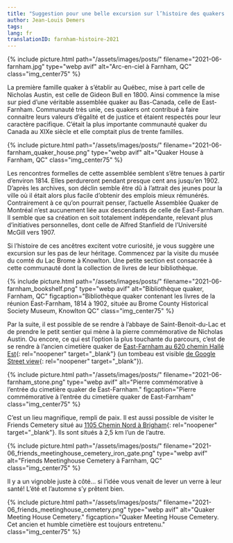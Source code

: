 ```yaml
---
title: "Suggestion pour une belle excursion sur l’histoire des quakers au Québec"
author: Jean-Louis Demers
tags: 
lang: fr
translationID: farnham-histoire-2021
---
```

{% include picture.html path="/assets/images/posts/" filename="2021-06-farnham.jpg" type="webp avif" alt="Arc-en-ciel à Farnham, QC" class="img_center75" %}

La première famille quaker à s’établir au Québec, mise à part celle de Nicholas Austin, est celle de Gideon Bull en 1800. Ainsi commence la mise sur pied d’une véritable assemblée quaker au Bas-Canada, celle de East-Farnham. Communauté très unie, ces quakers ont contribué à faire connaitre leurs valeurs d’égalité et de justice et étaient respectés pour leur caractère pacifique. C’était la plus importante communauté quaker du Canada au XIXe siècle et elle comptait plus de trente familles. 

{% include picture.html path="/assets/images/posts/" filename="2021-06-farnham_quaker_house.png" type="webp avif" alt="Quaker House à Farnham, QC" class="img_center75" %}

Les rencontres formelles de cette assemblée semblent s’être tenues à partir d’environ 1814. Elles perdureront pendant presque cent ans jusqu’en 1902. D’après les archives, son déclin semble être dû à l’attrait des jeunes pour la ville où il était alors plus facile d’obtenir des emplois mieux rémunérés. Contrairement à ce qu’on pourrait penser, l’actuelle Assemblée Quaker de Montréal n’est aucunement liée aux descendants de celle de East-Farnham. Il semble que sa création en soit totalement indépendante, relevant plus d’initiatives personnelles, dont celle de Alfred Stanfield de l’Université McGill vers 1907.

Si l’histoire de ces ancêtres excitent votre curiosité, je vous suggère une excursion sur les pas de leur héritage. Commencez par la visite du musée du comté du Lac Brome à Knowlton. Une petite section est consacrée à cette communauté dont la collection de livres de leur bibliothèque. 

{% include picture.html path="/assets/images/posts/" filename="2021-06-farnham_bookshelf.png" type="webp avif" alt="Bibliothèque quaker, Farnham, QC" figcaption="Bibliothèque quaker contenant les livres de la réunion East-Farnham, 1814 à 1902, située au Brome County Historical Society Museum, Knowlton QC" class="img_center75" %}

Par la suite, il est possible de se rendre à l’abbaye de Saint-Benoit-du-Lac et de prendre le petit sentier qui mène à la pierre commémorative de Nicholas Austin. Ou encore, ce qui est l’option la plus touchante du parcours, c’est de se rendre à l’ancien cimetière quaker de [East-Farnham au 620 chemin Hallé Est](https://goo.gl/maps/fuKcRMtdhPhjcW5g9){: rel="noopener" target="_blank"} (un tombeau est visible [de Google Street view](https://www.google.com/maps/@45.2409416,-72.7530473,3a,15y,176.46h,92.86t/data=!3m7!1e1!3m5!1s_wekPry01q05fAddf8P1kA!2e0!6shttps:%2F%2Fstreetviewpixels-pa.googleapis.com%2Fv1%2Fthumbnail%3Fpanoid%3D_wekPry01q05fAddf8P1kA%26cb_client%3Dmaps_sv.tactile.gps%26w%3D203%26h%3D100%26yaw%3D331.0656%26pitch%3D0%26thumbfov%3D100!7i13312!8i6656){: rel="noopener" target="_blank"}). 

{% include picture.html path="/assets/images/posts/" filename="2021-06-farnham_stone.png" type="webp avif" alt="Pierre commémorative à l’entrée du cimetière quaker de East-Farnham." figcaption="Pierre commémorative à l’entrée du cimetière quaker de East-Farnham" class="img_center75" %}

C’est un lieu magnifique, rempli de paix. Il est aussi possible de visiter le Friends Cemetery situé au [1105 Chemin Nord à Brigham](https://goo.gl/maps/F6DG8HW8wR37N3NZA){: rel="noopener" target="_blank"}. Ils sont situés à 2,5 km l’un de l’autre. 

{% include picture.html path="/assets/images/posts/" filename="2021-06_friends_meetinghouse_cemetery_iron_gate.png" type="webp avif" alt="Friends Meetinghouse Cemetery à Farnham, QC" class="img_center75" %}

Il y a un vignoble juste à côté… si l’idée vous venait de lever un verre à leur santé! L’été et l’automne s’y prêtent bien.

{% include picture.html path="/assets/images/posts/" filename="2021-06_friends_meetinghouse_cemetery.png" type="webp avif" alt="Quaker Meeting House Cemetery." figcaption="Quaker Meeting House Cemetery. Cet ancien et humble cimetière est toujours entretenu." class="img_center75" %}
